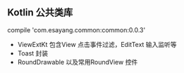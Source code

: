 ## Kotlin 公共类库
compile 'com.esayang.common:common:0.0.3'

* ViewExtKt 包含View 点击事件过滤，EditText 输入监听等
* Toast 封装
* RoundDrawable 以及常用RoundView 控件

